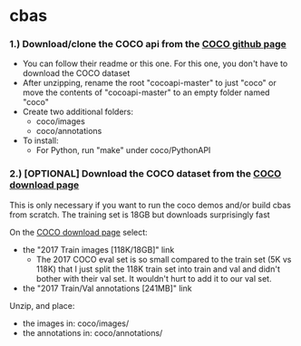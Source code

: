# cbas
### 1.) Download/clone the COCO api from the <a href=https://github.com/cocodataset/cocoapi>COCO github page</a>
* You can follow their readme or this one.  For this one, you don't have to download the COCO dataset
* After unzipping, rename the root "cocoapi-master" to just "coco" or move the contents of "cocoapi-master" to an empty folder named "coco"
* Create two additional folders:
  * coco/images
  * coco/annotations
* To install:
  * For Python, run "make" under coco/PythonAPI

### 2.) [OPTIONAL] Download the COCO dataset from the <a href=http://cocodataset.org/#download>COCO download page</a>

This is only necessary if you want to run the coco demos and/or build cbas from scratch.  The training set is 18GB but downloads surprisingly fast

On the <a href=http://cocodataset.org/#download>COCO download page</a> select: 
* the "2017 Train images [118K/18GB]" link
  * The 2017 COCO eval set is so small compared to the train set (5K vs 118K) that I just split the 118K train set into train and val and didn't bother with their val set.  It wouldn't hurt to add it to our val set.
* the "2017 Train/Val annotations [241MB]" link

Unzip, and place:
* the images in: coco/images/
* the annotations in: coco/annotations/

